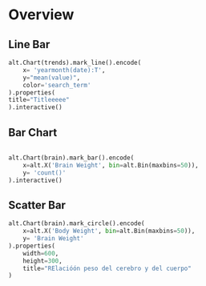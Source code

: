 # Overview

## Line Bar

```python
alt.Chart(trends).mark_line().encode(
    x= 'yearmonth(date):T',
    y="mean(value)",
    color='search_term'
).properties(  
title="Titleeeee" 
).interactive() 

```

## Bar Chart
```python

alt.Chart(brain).mark_bar().encode(
    x=alt.X('Brain Weight', bin=alt.Bin(maxbins=50)),
    y= 'count()'
).interactive()
```

## Scatter Bar
```python
alt.Chart(brain).mark_circle().encode(
    x=alt.X('Body Weight', bin=alt.Bin(maxbins=50)),
    y= 'Brain Weight'
).properties(
    width=600,
    height=300,
    title="RElacióón peso del cerebro y del cuerpo"
)
```

